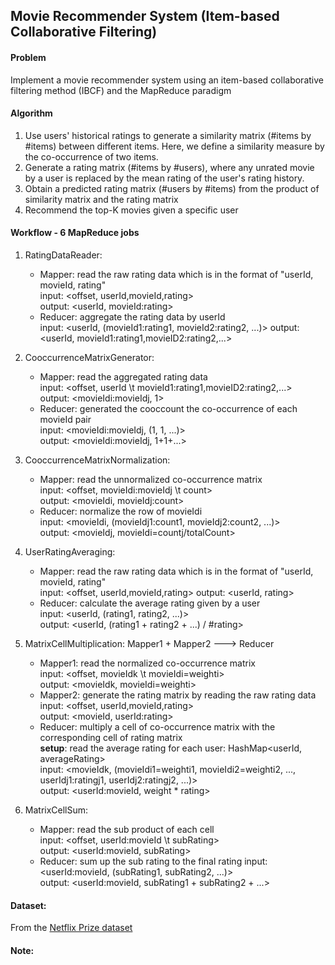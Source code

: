 ##  Movie Recommender System (Item-based Collaborative Filtering)

#### Problem
Implement a movie recommender system using an item-based collaborative filtering method (IBCF) and the MapReduce paradigm


#### Algorithm
1. Use users' historical ratings to generate a similarity matrix (#items by #items) between different items. Here, we define a similarity measure by the co-occurrence of two items.
2. Generate a rating matrix (#items by #users), where any unrated movie by a user is replaced by the mean rating of the user's rating history.
3. Obtain a predicted rating matrix (#users by #items) from the product of similarity matrix and the rating matrix
4. Recommend the top-K movies given a specific user


#### Workflow - 6 MapReduce jobs
1. RatingDataReader: 
    - Mapper: read the raw rating data which is in the format of "userId, movieId, rating"  
        input: <offset, userId,movieId,rating>  
        output: <userId, movieId:rating>  
    - Reducer: aggregate the rating data by userId  
        input: <userId, (movieId1:rating1, movieId2:rating2, ...)>
        output: <userId, movieId1:rating1,movieID2:rating2,...>  

2. CooccurrenceMatrixGenerator: 
    - Mapper: read the aggregated rating data  
        input: <offset, userId \t movieId1:rating1,movieID2:rating2,...>  
        output: <movieIdi:movieIdj, 1>  
    - Reducer: generated the cooccount the co-occurrence of each movieId pair  
        input: <movieIdi:movieIdj, (1, 1, ...)>  
        output: <movieIdi:movieIdj, 1+1+...>  
        
3. CooccurrenceMatrixNormalization:
    - Mapper: read the unnormalized co-occurrence matrix  
        input: <offset, movieIdi:movieIdj \t count>  
        output: <movieIdi, movieIdj:count>  
    - Reducer: normalize the row of movieIdi  
        input: <movieIdi, (movieIdj1:count1, movieIdj2:count2, ...)>  
        output: <movieIdj, movieIdi=countj/totalCount>  

4. UserRatingAveraging:  
    - Mapper: read the raw rating data which is in the format of "userId, movieId, rating"  
        input: <offset, userId,movieId,rating>
        output: <userId, rating>
    - Reducer: calculate the average rating given by a user  
        input: <userId, (rating1, rating2, ...)>  
        output: <userId, (rating1 + rating2 + ...) / #rating>

5. MatrixCellMultiplication: Mapper1 + Mapper2 ---> Reducer  
    - Mapper1: read the normalized co-occurrence matrix  
        input: <offset, movieIdk \t movieIdi=weighti>  
        output: <movieIdk, movieIdi=weighti>  
    - Mapper2: generate the rating matrix by reading the raw rating data
        input: <offset, userId,movieId,rating>  
        output: <movieId, userId:rating>   
    - Reducer: multiply a cell of co-occurrence matrix with the corresponding cell of rating matrix  
        **setup**: read the average rating for each user: HashMap<userId, averageRating>  
        input: <movieIdk, (movieIdi1=weighti1, movieIdi2=weighti2, ..., userIdj1:ratingj1, userIdj2:ratingj2, ...)>  
        output: <userId:movieId, weight * rating>  
    
6. MatrixCellSum: 
    - Mapper: read the sub product of each cell  
        input: <offset, userId:movieId \t subRating>    
        output: <userId:movieId, subRating>  
    - Reducer: sum up the sub rating to the final rating
        input: <userId:movieId, (subRating1, subRating2, ...)>  
        output: <userId:movieId, subRating1 + subRating2 + ...>  
        


#### Dataset:
From the [Netflix Prize dataset](https://www.kaggle.com/netflix-inc/netflix-prize-data)

#### Note:
